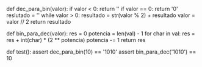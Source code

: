def dec_para_bin(valor): 
    if valor < 0:
        return ''
    if valor == 0:
        return '0'
    reslutado = ''
    while valor > 0:
        resultado = str(valor % 2) + resultado
        valor = valor // 2
    return resultado 
    
        
def bin_para_dec(valor): 
    res = 0
    potencia = len(val) - 1
    for char in val:
        res = res + int(char) * (2 ** potencia)
        potencia -= 1
    return res





def test():
    assert dec_para_bin(10) == '1010'
    assert bin_para_dec('1010') == 10 

